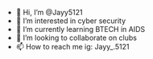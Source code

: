 - 👋 Hi, I’m @Jayy5121
- 👀 I’m interested in cyber security 
- 🌱 I’m currently learning BTECH in AIDS
- 💞️ I’m looking to collaborate on clubs
- 📫 How to reach me ig: Jayy_.5121

<!---
Jayy5121/Jayy5121 is a ✨ special ✨ repository because its `README.md` (this file) appears on your GitHub profile.
You can click the Preview link to take a look at your changes.
--->
